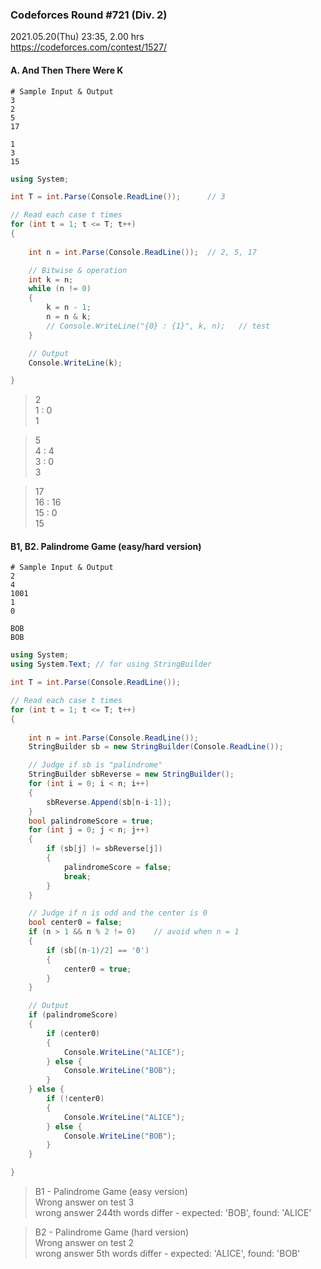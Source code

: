 ### Codeforces Round #721 (Div. 2)

2021.05.20(Thu) 23:35, 2.00 hrs  
https://codeforces.com/contest/1527/


#### A. And Then There Were K

```
# Sample Input & Output
3
2
5
17

1
3
15
```

```cs
using System;
```

```cs
int T = int.Parse(Console.ReadLine());      // 3

// Read each case t times
for (int t = 1; t <= T; t++)
{
    
    int n = int.Parse(Console.ReadLine());  // 2, 5, 17

    // Bitwise & operation
    int k = n;
    while (n != 0)
    {
        k = n - 1;
        n = n & k;
        // Console.WriteLine("{0} : {1}", k, n);   // test
    }

    // Output
    Console.WriteLine(k);

}
```

> 2  
> 1 : 0  
> 1

> 5  
> 4 : 4  
> 3 : 0  
> 3

> 17  
> 16 : 16  
> 15 : 0  
> 15


#### B1, B2. Palindrome Game (easy/hard version)

```
# Sample Input & Output
2
4
1001
1
0

BOB
BOB
```

```cs
using System;
using System.Text; // for using StringBuilder
```

```cs
int T = int.Parse(Console.ReadLine());                                  // 2

// Read each case t times
for (int t = 1; t <= T; t++)
{
    
    int n = int.Parse(Console.ReadLine());                              // 4, 1
    StringBuilder sb = new StringBuilder(Console.ReadLine());           // 1001, 0

    // Judge if sb is "palindrome"
    StringBuilder sbReverse = new StringBuilder();
    for (int i = 0; i < n; i++)
    {
        sbReverse.Append(sb[n-i-1]);
    }
    bool palindromeScore = true;
    for (int j = 0; j < n; j++)
    {
        if (sb[j] != sbReverse[j])
        {
            palindromeScore = false;
            break;
        }
    }

    // Judge if n is odd and the center is 0
    bool center0 = false;
    if (n > 1 && n % 2 != 0)    // avoid when n = 1
    {
        if (sb[(n-1)/2] == '0')
        {
            center0 = true;
        }
    }

    // Output
    if (palindromeScore)
    {
        if (center0)
        {
            Console.WriteLine("ALICE");
        } else {
            Console.WriteLine("BOB");
        }
    } else {
        if (!center0)
        {
            Console.WriteLine("ALICE");
        } else {
            Console.WriteLine("BOB");
        }
    }

}
```

> B1 - Palindrome Game (easy version)  
> Wrong answer on test 3  
> wrong answer 244th words differ - expected: 'BOB', found: 'ALICE'

> B2 - Palindrome Game (hard version)  
> Wrong answer on test 2  
> wrong answer 5th words differ - expected: 'ALICE', found: 'BOB'
